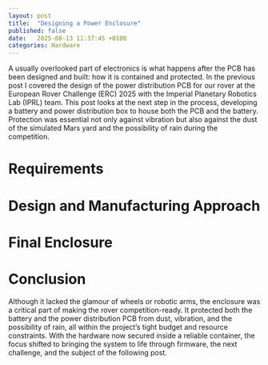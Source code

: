 ```yaml
---
layout: post
title:  "Designing a Power Enclosure"
published: false
date:   2025-08-13 11:37:45 +0100
categories: Hardware
---
```

A usually overlooked part of electronics is what happens after the PCB has been designed and built: how it is contained and protected. In the previous post I covered the design of the power distribution PCB for our rover at the European Rover Challenge (ERC) 2025 with the Imperial Planetary Robotics Lab (IPRL) team. This post looks at the next step in the process, developing a battery and power distribution box to house both the PCB and the battery. Protection was essential not only against vibration but also against the dust of the simulated Mars yard and the possibility of rain during the competition.

# Requirements


# Design and Manufacturing Approach

# Final Enclosure

# Conclusion

Although it lacked the glamour of wheels or robotic arms, the enclosure was a critical part of making the rover competition-ready. It protected both the battery and the power distribution PCB from dust, vibration, and the possibility of rain, all within the project’s tight budget and resource constraints. With the hardware now secured inside a reliable container, the focus shifted to bringing the system to life through firmware, the next challenge, and the subject of the following post.